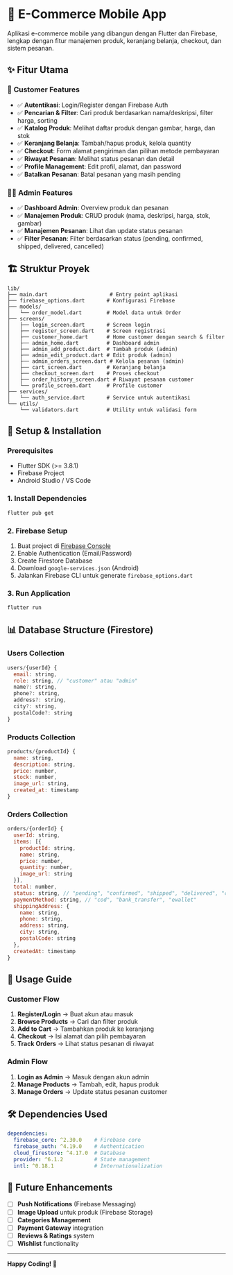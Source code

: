 # 🛒 E-Commerce Mobile App

Aplikasi e-commerce mobile yang dibangun dengan Flutter dan Firebase, lengkap dengan fitur manajemen produk, keranjang belanja, checkout, dan sistem pesanan.

## ✨ Fitur Utama

### 👤 **Customer Features**
- ✅ **Autentikasi**: Login/Register dengan Firebase Auth
- ✅ **Pencarian & Filter**: Cari produk berdasarkan nama/deskripsi, filter harga, sorting
- ✅ **Katalog Produk**: Melihat daftar produk dengan gambar, harga, dan stok
- ✅ **Keranjang Belanja**: Tambah/hapus produk, kelola quantity
- ✅ **Checkout**: Form alamat pengiriman dan pilihan metode pembayaran
- ✅ **Riwayat Pesanan**: Melihat status pesanan dan detail
- ✅ **Profile Management**: Edit profil, alamat, dan password
- ✅ **Batalkan Pesanan**: Batal pesanan yang masih pending

### 👨‍💼 **Admin Features**
- ✅ **Dashboard Admin**: Overview produk dan pesanan
- ✅ **Manajemen Produk**: CRUD produk (nama, deskripsi, harga, stok, gambar)
- ✅ **Manajemen Pesanan**: Lihat dan update status pesanan
- ✅ **Filter Pesanan**: Filter berdasarkan status (pending, confirmed, shipped, delivered, cancelled)

## 🏗️ **Struktur Proyek**

```
lib/
├── main.dart                    # Entry point aplikasi
├── firebase_options.dart       # Konfigurasi Firebase
├── models/
│   └── order_model.dart        # Model data untuk Order
├── screens/
│   ├── login_screen.dart       # Screen login
│   ├── register_screen.dart    # Screen registrasi
│   ├── customer_home.dart      # Home customer dengan search & filter
│   ├── admin_home.dart         # Dashboard admin
│   ├── admin_add_product.dart  # Tambah produk (admin)
│   ├── admin_edit_product.dart # Edit produk (admin)
│   ├── admin_orders_screen.dart # Kelola pesanan (admin)
│   ├── cart_screen.dart        # Keranjang belanja
│   ├── checkout_screen.dart    # Proses checkout
│   ├── order_history_screen.dart # Riwayat pesanan customer
│   └── profile_screen.dart     # Profile customer
├── services/
│   └── auth_service.dart       # Service untuk autentikasi
└── utils/
    └── validators.dart         # Utility untuk validasi form
```

## 🔧 **Setup & Installation**

### Prerequisites
- Flutter SDK (>= 3.8.1)
- Firebase Project
- Android Studio / VS Code

### 1. Install Dependencies
```bash
flutter pub get
```

### 2. Firebase Setup
1. Buat project di [Firebase Console](https://console.firebase.google.com/)
2. Enable Authentication (Email/Password)
3. Create Firestore Database
4. Download `google-services.json` (Android)
5. Jalankan Firebase CLI untuk generate `firebase_options.dart`

### 3. Run Application
```bash
flutter run
```

## 📊 **Database Structure (Firestore)**

### **Users Collection**
```javascript
users/{userId} {
  email: string,
  role: string, // "customer" atau "admin"
  name?: string,
  phone?: string,
  address?: string,
  city?: string,
  postalCode?: string
}
```

### **Products Collection**
```javascript
products/{productId} {
  name: string,
  description: string,
  price: number,
  stock: number,
  image_url: string,
  created_at: timestamp
}
```

### **Orders Collection**
```javascript
orders/{orderId} {
  userId: string,
  items: [{
    productId: string,
    name: string,
    price: number,
    quantity: number,
    image_url: string
  }],
  total: number,
  status: string, // "pending", "confirmed", "shipped", "delivered", "cancelled"
  paymentMethod: string, // "cod", "bank_transfer", "ewallet"
  shippingAddress: {
    name: string,
    phone: string,
    address: string,
    city: string,
    postalCode: string
  },
  createdAt: timestamp
}
```

## 🚀 **Usage Guide**

### **Customer Flow**
1. **Register/Login** → Buat akun atau masuk
2. **Browse Products** → Cari dan filter produk
3. **Add to Cart** → Tambahkan produk ke keranjang
4. **Checkout** → Isi alamat dan pilih pembayaran
5. **Track Orders** → Lihat status pesanan di riwayat

### **Admin Flow**
1. **Login as Admin** → Masuk dengan akun admin
2. **Manage Products** → Tambah, edit, hapus produk
3. **Manage Orders** → Update status pesanan customer

## 🛠️ **Dependencies Used**

```yaml
dependencies:
  firebase_core: ^2.30.0    # Firebase core
  firebase_auth: ^4.19.0    # Authentication
  cloud_firestore: ^4.17.0  # Database
  provider: ^6.1.2          # State management
  intl: ^0.18.1             # Internationalization
```

## 🚧 **Future Enhancements**

- [ ] **Push Notifications** (Firebase Messaging)
- [ ] **Image Upload** untuk produk (Firebase Storage)
- [ ] **Categories Management**
- [ ] **Payment Gateway** integration
- [ ] **Reviews & Ratings** system
- [ ] **Wishlist** functionality

---

**Happy Coding! 🎉**

